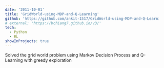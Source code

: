 ```yaml
---
date: '2011-10-01'
title: 'GridWorld-using-MDP-and-Q-Learning'
github: 'https://github.com/ankit-1517/GridWorld-using-MDP-and-Q-Learning'
# external: 'https://bchiang7.github.io/v3/'
tech:
  - Python
  - RL
showInProjects: true
---
```


Solved the grid world problem using Markov Decision Process and Q-Learning with greedy exploration